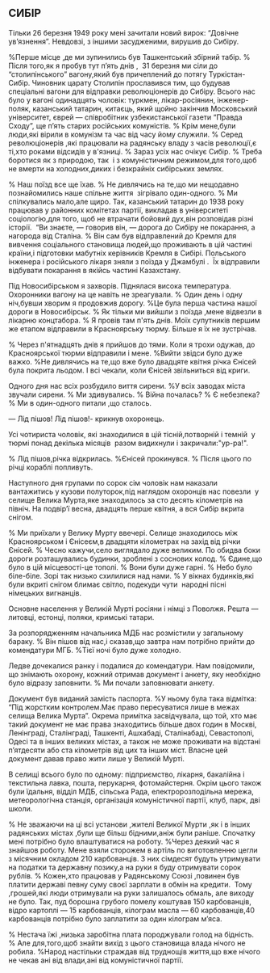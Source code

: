 ## СИБІР

Тільки 26 березня 1949 року мені зачитали новий вирок: “Довічне ув’язнення”. Невдовзі, з іншими засудженими, вирушив до Сибіру.

%Перше місце ,де ми зупинились був Ташкентський збірний табір.
% Після того,як я пробув тут п’ять днів ,  31 березня ми сіли до “столипінського” вагону,який був причеплений до потягу Туркістан-Сибір.
Чиновник царату Столипін прославився тим, що будував спеціальні вагони для відправки революціонерів до Сибіру.
Всього нас було у вагоні одинадцять чоловік: туркмен, лікар-росіянин, інженер-поляк, казанський татарин, китаєць, який щойно закінчив Московський університет, єврей — співробітник узбекистанської газети “Правда Сходу”, ще п’ять старих російських комуністів.
% Крім мене,були люди,які вірили в комунізм та час від часу йому служили.
% Серед революціонерів ,які працювали на радянську владу з часів революції,є ті,хто роками відсидів у в'язниці.
% Зараз усіх нас очікує Сибір.
% Треба боротися як з природою, так  і з комуністичним режимом,для того,щоб не вмерти на холодних,диких і безкрайніх сибірських землях.

% Наш поїзд все ще їхав.
% Не дивлячись на те,що ми нещодавно познайомились наше спільне життя  зігрівало один-одного.
% Ми спілкувались мало,але щиро.
Так, казанський татарин до 1938 року працював у районних комітетах партії, викладав в університеті соціологію,для того, щоб не втрачати бойовий дух,він розповідав різні історії.
 “Ви знаєте, — говорив він, — дорога до Сибіру не покарання, а нагорода від Сталіна.
% Він сам був відправлений до Кремля для вивчення соціального становища людей,що проживають в цій частині країни,і підготовки мабутніх керівників Кремля в Сибірі.
Польського інженера і російського лікаря зняли з поїзда у Джамбулі .
 Їх відправили відбувати покарання в якійсь частині Казахстану.

Під Новосибірськом я захворів.
Піднялася висока температура.
Охоронники вагону на це навіть не зреагували.
% Один день і одну ніч,бувши хворим я продовжив дорогу.
%Це була перша частина нашої дороги в Новосибірськ.
% Як тільки ми вийшли з поїзда ,мене відвезли в лікарню концтабора.
% Я провів там п'ять днів.
Моїх супутників першим же етапом відправили в Красноярську тюрму.
Більше я їх не зустрічав.

% Через п'ятнадцять днів я прийшов до тями.
Коли я трохи одужав, до  Красноярської тюрми відправили і мене.
%Вийти звідси було дуже важко.
%Не дивлячись на те,що вже було двадцяте квітня річка Єнісей була покрита льодом.
І всі чекали, коли Єнісей звільниться від криги.

Одного дня нас всіх розбудило виття сирени.
%У всіх заводах міста звучали сирени.
% Ми здивувались.
% Війна почалась?
% Є небезпека?
% Ми в один-одного питали ,що сталось.

— Лід пішов!
Лід пішов!- крикнув охоронець.


Усі чотириста чоловік, які знаходилися в цій тісній,потворній і темній  у тюрмі понад декілька місяців  разом видихнули і закричали:"ур-ра!".

% Лід пішов,річка відкрилась.
%Єнісей прокинувся.
% Після цього по річці кораблі попливуть.

Наступного дня групами по сорок сім чоловік нам наказали вантажитись у кузови полуторок,під наглядом охоронців нас повезли  у селище Велика Мурта,яке знаходилось за сто десять кілометрів на північ.
На подвір’ї весна, двадцять перше квітня, а вся Сибір вкрита снігом.

% Ми приїхали у Велику Мурту ввечері.
Селище знаходилось між Красноярськом і Єнісеєм,в двадцяти кілометрах на захід від річки Єнісей.
% Чесно кажучи,село виглядало дуже великим.
По обидва боки дороги розташувались будинки, зроблені з соснових колод.
% Єдине,що було в цій місцевості-це тополі.
% Вони були дуже гарні.
% Небо було біле-біле.
Зорі так низько схилилися над нами.
% У вікнах будинків,які були вкриті снігом блимає світло, подекуди чути  народні пісні німецьких вигнанців.

Основне населення у Великій Мурті росіяни і німці з Поволжя.
Решта — литовці, естонці, поляки, кримські татари.

За розпорядженням начальника МДБ нас розмістили у загальному бараку.
% Він пішов від нас,і сказав,що завтра нам потрібно прийти до комендатури МГБ.
%Тієї ночі було дуже холодно.

Ледве дочекалися ранку і подалися до комендатури.
Нам повідомили, що знімають охорону, кожний отримав документ і анкету, яку необхідно було відразу заповнити.
% Ми почали заповнювати анкету.

Документ був виданий замість паспорта.
%У ньому була така відмітка: “Під жорстким контролем.Має право пересуватися лише в межах селища Велика Мурта”.
Окрема примітка засвідчувала, що той, хто має такий документ не має права знаходитись більше двох годин в Москві, Ленінграді, Сталінграді, Ташкенті, Ашхабаді, Сталінабаді, Севастополі, Одесі та в інших великих містах, а також не може проживати на відстані п’ятдесяти або ста кілометрів від цих та інших міст.
Власне цей документ давав право жити лише у Великій Мурті.

В селищі всього було по одному: підприємство, лікарня, бакалійна і текстильна лавка, пошта, перукарня, фотомайстерня.
Окрім цього також були їдальня, відділ МДБ, сільська Рада, електророзподільна мережа, метеорологічна станція, організація комуністичної партії, клуб, парк, дві школи.

% Не зважаючи на ці всі установи ,жителі Великої Мурти ,як і в інших радянських містах ,були ще більш бідними,аніж були раніше.
Спочатку мені потрібно було влаштуватися на роботу.
%Через деякий час я знайшов роботу.
Мене взяли сторожем в артіль по виготовленню цегли з місячним окладом 210 карбованців.
З них сімдесят будуть утримувати на податки та державну позику,а на руки я буду отримувати сорок рублів.
% Кожен,хто працював у Радянському Союзі ,повинен був платити державі певну суму своєї зарплати в обмін на кредити.
 Тому ,грошей,які люди отримували на руки залишалось обмаль, але виходу не було.
Так, пуд борошна грубого помелу коштував 150 карбованців, відро картоплі — 15 карбованців, кілограм масла — 60 карбованців,40 карбованців потрібно було заплатити за один кілограм м’яса.

% Нестача їжі ,низька заробітна плата породжували голод на бідність.
% Але для,того,щоб знайти вихід з цього становища влада нічого не робила.
%Народ настільки страждав від труднощів життя,що вже нічого не чекав ані від влади,ані від комуністичної партії.
